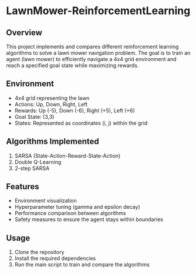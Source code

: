 # LawnMower-ReinforcementLearning

## Overview

This project implements and compares different reinforcement learning algorithms to solve a lawn mower navigation problem. The goal is to train an agent (lawn mower) to efficiently navigate a 4x4 grid environment and reach a specified goal state while maximizing rewards.

## Environment

- 4x4 grid representing the lawn
- Actions: Up, Down, Right, Left
- Rewards: Up (-5), Down (-6), Right (+5), Left (+6)
- Goal State: (3,3)
- States: Represented as coordinates (i, j) within the grid

## Algorithms Implemented

1. SARSA (State-Action-Reward-State-Action)
2. Double Q-Learning
3. 2-step SARSA 

## Features
- Environment visualization
- Hyperparameter tuning (gamma and epsilon decay)
- Performance comparison between algorithms
- Safety measures to ensure the agent stays within boundaries


## Usage

1. Clone the repository
2. Install the required dependencies
3. Run the main script to train and compare the algorithms
